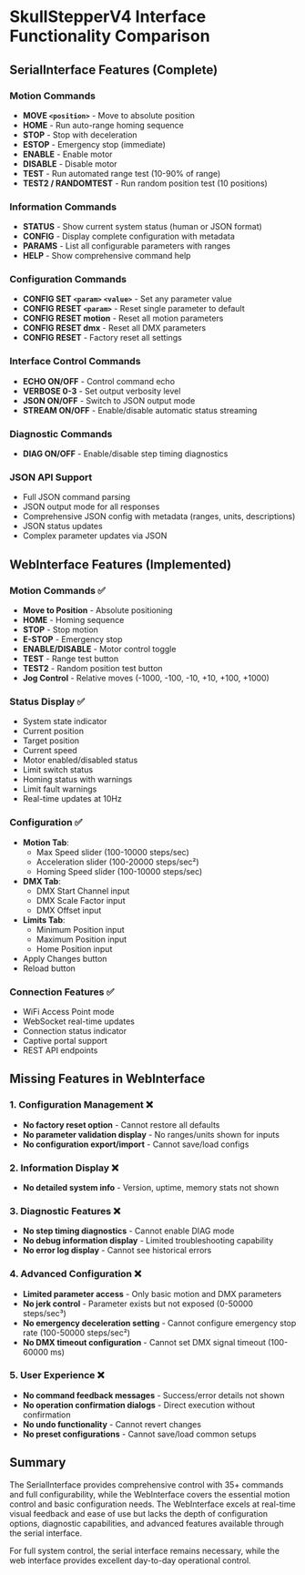 # SkullStepperV4 Interface Functionality Comparison

## SerialInterface Features (Complete)

### Motion Commands
- **MOVE `<position>`** - Move to absolute position
- **HOME** - Run auto-range homing sequence
- **STOP** - Stop with deceleration
- **ESTOP** - Emergency stop (immediate)
- **ENABLE** - Enable motor
- **DISABLE** - Disable motor
- **TEST** - Run automated range test (10-90% of range)
- **TEST2 / RANDOMTEST** - Run random position test (10 positions)

### Information Commands
- **STATUS** - Show current system status (human or JSON format)
- **CONFIG** - Display complete configuration with metadata
- **PARAMS** - List all configurable parameters with ranges
- **HELP** - Show comprehensive command help

### Configuration Commands
- **CONFIG SET `<param>` `<value>`** - Set any parameter value
- **CONFIG RESET `<param>`** - Reset single parameter to default
- **CONFIG RESET motion** - Reset all motion parameters
- **CONFIG RESET dmx** - Reset all DMX parameters
- **CONFIG RESET** - Factory reset all settings

### Interface Control Commands
- **ECHO ON/OFF** - Control command echo
- **VERBOSE 0-3** - Set output verbosity level
- **JSON ON/OFF** - Switch to JSON output mode
- **STREAM ON/OFF** - Enable/disable automatic status streaming

### Diagnostic Commands
- **DIAG ON/OFF** - Enable/disable step timing diagnostics

### JSON API Support
- Full JSON command parsing
- JSON output mode for all responses
- Comprehensive JSON config with metadata (ranges, units, descriptions)
- JSON status updates
- Complex parameter updates via JSON

## WebInterface Features (Implemented)

### Motion Commands ✅
- **Move to Position** - Absolute positioning
- **HOME** - Homing sequence
- **STOP** - Stop motion
- **E-STOP** - Emergency stop
- **ENABLE/DISABLE** - Motor control toggle
- **TEST** - Range test button
- **TEST2** - Random position test button
- **Jog Control** - Relative moves (-1000, -100, -10, +10, +100, +1000)

### Status Display ✅
- System state indicator
- Current position
- Target position
- Current speed
- Motor enabled/disabled status
- Limit switch status
- Homing status with warnings
- Limit fault warnings
- Real-time updates at 10Hz

### Configuration ✅
- **Motion Tab**:
  - Max Speed slider (100-10000 steps/sec)
  - Acceleration slider (100-20000 steps/sec²)
  - Homing Speed slider (100-10000 steps/sec)
- **DMX Tab**:
  - DMX Start Channel input
  - DMX Scale Factor input
  - DMX Offset input
- **Limits Tab**:
  - Minimum Position input
  - Maximum Position input
  - Home Position input
- Apply Changes button
- Reload button

### Connection Features ✅
- WiFi Access Point mode
- WebSocket real-time updates
- Connection status indicator
- Captive portal support
- REST API endpoints

## Missing Features in WebInterface

### 1. Configuration Management ❌
- **No factory reset option** - Cannot restore all defaults
- **No parameter validation display** - No ranges/units shown for inputs
- **No configuration export/import** - Cannot save/load configs

### 2. Information Display ❌
- **No detailed system info** - Version, uptime, memory stats not shown

### 3. Diagnostic Features ❌
- **No step timing diagnostics** - Cannot enable DIAG mode
- **No debug information display** - Limited troubleshooting capability
- **No error log display** - Cannot see historical errors

### 4. Advanced Configuration ❌
- **Limited parameter access** - Only basic motion and DMX parameters
- **No jerk control** - Parameter exists but not exposed (0-50000 steps/sec³)
- **No emergency deceleration setting** - Cannot configure emergency stop rate (100-50000 steps/sec²)
- **No DMX timeout configuration** - Cannot set DMX signal timeout (100-60000 ms)

### 5. User Experience ❌
- **No command feedback messages** - Success/error details not shown
- **No operation confirmation dialogs** - Direct execution without confirmation
- **No undo functionality** - Cannot revert changes
- **No preset configurations** - Cannot save/load common setups

## Summary

The SerialInterface provides comprehensive control with 35+ commands and full configurability, while the WebInterface covers the essential motion control and basic configuration needs. The WebInterface excels at real-time visual feedback and ease of use but lacks the depth of configuration options, diagnostic capabilities, and advanced features available through the serial interface.

For full system control, the serial interface remains necessary, while the web interface provides excellent day-to-day operational control.
